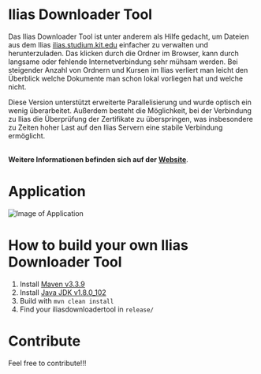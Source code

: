 Ilias Downloader Tool
===================

Das Ilias Downloader Tool ist unter anderem als Hilfe gedacht, um Dateien aus dem Ilias [ilias.studium.kit.edu](https://ilias.studium.kit.edu)
einfacher zu verwalten und herunterzuladen. Das klicken durch die Ordner im Browser, kann durch langsame oder fehlende Internetverbindung sehr mühsam werden. Bei steigender Anzahl von Ordnern und Kursen im Ilias verliert man leicht den Überblick welche Dokumente man schon lokal vorliegen hat und welche nicht.

Diese Version unterstützt erweiterte Parallelisierung und wurde optisch ein wenig überarbeitet. Außerdem besteht die Möglichkeit, bei der Verbindung zu Ilias die Überprüfung der Zertifikate zu überspringen, was insbesondere zu Zeiten hoher Last auf den Ilias Servern eine stabile Verbindung ermöglicht.

<br>**Weitere Informationen befinden sich auf der** [**Website**](http://iliasdownloadertool.de).

Application
===================

![Image of Application](http://www.iliasdownloadertool.de/static/img/screenshot.png)


How to build your own Ilias Downloader Tool
================

1. Install [Maven v3.3.9](https://maven.apache.org/download.cgi)
2. Install [Java JDK v1.8.0_102](http://www.oracle.com/technetwork/java/javase/downloads/jdk8-downloads-2133151.html)
3. Build with ```mvn clean install``` 
4. Find your iliasdownloadertool in ```release/```


Contribute
================
Feel free to contribute!!!


